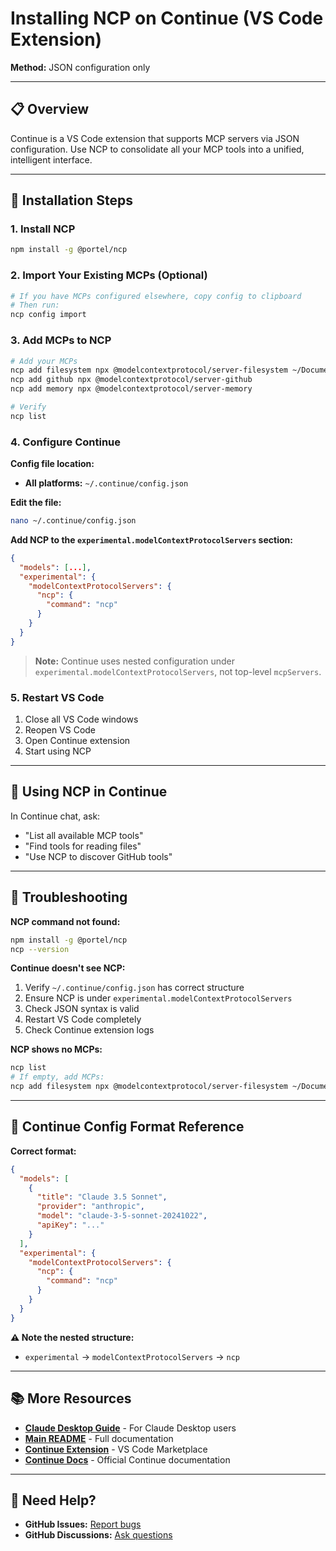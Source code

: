# Installing NCP on Continue (VS Code Extension)

**Method:** JSON configuration only

---

## 📋 Overview

Continue is a VS Code extension that supports MCP servers via JSON configuration. Use NCP to consolidate all your MCP tools into a unified, intelligent interface.

---

## 🔧 Installation Steps

### 1. Install NCP

```bash
npm install -g @portel/ncp
```

### 2. Import Your Existing MCPs (Optional)

```bash
# If you have MCPs configured elsewhere, copy config to clipboard
# Then run:
ncp config import
```

### 3. Add MCPs to NCP

```bash
# Add your MCPs
ncp add filesystem npx @modelcontextprotocol/server-filesystem ~/Documents
ncp add github npx @modelcontextprotocol/server-github
ncp add memory npx @modelcontextprotocol/server-memory

# Verify
ncp list
```

### 4. Configure Continue

**Config file location:**
- **All platforms:** `~/.continue/config.json`

**Edit the file:**
```bash
nano ~/.continue/config.json
```

**Add NCP to the `experimental.modelContextProtocolServers` section:**
```json
{
  "models": [...],
  "experimental": {
    "modelContextProtocolServers": {
      "ncp": {
        "command": "ncp"
      }
    }
  }
}
```

> **Note:** Continue uses nested configuration under `experimental.modelContextProtocolServers`, not top-level `mcpServers`.

### 5. Restart VS Code

1. Close all VS Code windows
2. Reopen VS Code
3. Open Continue extension
4. Start using NCP

---

## 🎯 Using NCP in Continue

In Continue chat, ask:
- "List all available MCP tools"
- "Find tools for reading files"
- "Use NCP to discover GitHub tools"

---

## 🐛 Troubleshooting

**NCP command not found:**
```bash
npm install -g @portel/ncp
ncp --version
```

**Continue doesn't see NCP:**
1. Verify `~/.continue/config.json` has correct structure
2. Ensure NCP is under `experimental.modelContextProtocolServers`
3. Check JSON syntax is valid
4. Restart VS Code completely
5. Check Continue extension logs

**NCP shows no MCPs:**
```bash
ncp list
# If empty, add MCPs:
ncp add filesystem npx @modelcontextprotocol/server-filesystem ~/Documents
```

---

## 📝 Continue Config Format Reference

**Correct format:**
```json
{
  "models": [
    {
      "title": "Claude 3.5 Sonnet",
      "provider": "anthropic",
      "model": "claude-3-5-sonnet-20241022",
      "apiKey": "..."
    }
  ],
  "experimental": {
    "modelContextProtocolServers": {
      "ncp": {
        "command": "ncp"
      }
    }
  }
}
```

**⚠️ Note the nested structure:**
- `experimental` → `modelContextProtocolServers` → `ncp`

---

## 📚 More Resources

- **[Claude Desktop Guide](./claude-desktop.md)** - For Claude Desktop users
- **[Main README](../../README.md)** - Full documentation
- **[Continue Extension](https://marketplace.visualstudio.com/items?itemName=Continue.continue)** - VS Code Marketplace
- **[Continue Docs](https://docs.continue.dev/)** - Official Continue documentation

---

## 🤝 Need Help?

- **GitHub Issues:** [Report bugs](https://github.com/portel-dev/ncp/issues)
- **GitHub Discussions:** [Ask questions](https://github.com/portel-dev/ncp/discussions)
